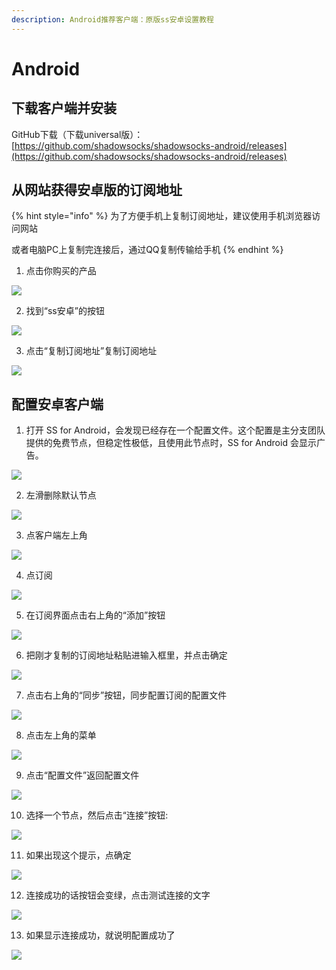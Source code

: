 ```yaml
---
description: Android推荐客户端：原版ss安卓设置教程
---
```


# Android

## 下载客户端并安装

GitHub下载（下载universal版）：[https://github.com/shadowsocks/shadowsocks-android/releases](https://github.com/shadowsocks/shadowsocks-android/releases)



## 从网站获得安卓版的订阅地址

{% hint style="info" %}
为了方便手机上复制订阅地址，建议使用手机浏览器访问网站

或者电脑PC上复制完连接后，通过QQ复制传输给手机
{% endhint %}

1. 点击你购买的产品

![](../.gitbook/assets/tim-tu-pian-20200114235150.png)

2. 找到“ss安卓”的按钮

![](../.gitbook/assets/tim-tu-pian-20200114235234.png)

3. 点击“复制订阅地址”复制订阅地址

![](../.gitbook/assets/tim-tu-pian-20200114235311.png)

## 配置安卓客户端

1. 打开 SS for Android，会发现已经存在一个配置文件。这个配置是主分支团队提供的免费节点，但稳定性极低，且使用此节点时，SS for Android 会显示广告。

![](../.gitbook/assets/da4f1579ff0f951d65190259d1b34d87.webp)

2. 左滑删除默认节点

![](../.gitbook/assets/3a030e0f669c9ca53b4c2f61cc0442e4.webp)

3. 点客户端左上角

![](../.gitbook/assets/tim-tu-pian-20200115002300.png)

4. 点订阅

![](../.gitbook/assets/tim-tu-pian-20200115002421.png)

5. 在订阅界面点击右上角的“添加”按钮

![](../.gitbook/assets/tim-tu-pian-20200115002509.png)

6. 把刚才复制的订阅地址粘贴进输入框里，并点击确定

![](../.gitbook/assets/tim-tu-pian-20200115002627.png)

7. 点击右上角的“同步”按钮，同步配置订阅的配置文件

![](../.gitbook/assets/tim-tu-pian-20200115002800.png)

8. 点击左上角的菜单



![](../.gitbook/assets/tim-tu-pian-20200115002300.png)

9. 点击“配置文件”返回配置文件

![](../.gitbook/assets/tim-tu-pian-20200115003014.png)

10. 选择一个节点，然后点击“连接”按钮:

![](../.gitbook/assets/tim-tu-pian-20200115003207.png)

11. 如果出现这个提示，点确定

![](../.gitbook/assets/tim-tu-pian-20200115003325.png)

12. 连接成功的话按钮会变绿，点击测试连接的文字

![](../.gitbook/assets/tim-tu-pian-20200115003500.png)

13. 如果显示连接成功，就说明配置成功了

![](../.gitbook/assets/tim-tu-pian-20200115003619.png)




